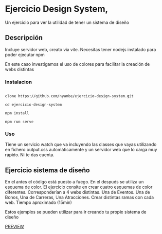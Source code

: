 # Ejercicio Design System,

Un ejercicio para ver la utilidad de tener un sistema de diseño

## Descripción

Incluye servidor web, creato via vite. Necesitas tener nodejs instalado para poder ejecutar npm

En este caso investigamos el uso de colores para facilitar la creación de webs distintas

### Instalacion

```console

clone https://github.com/nyambe/ejercicio-design-system.git

cd ejercicio-design-system

npm install

npm run serve
```

### Uso

Tiene un servicio watch que va incluyendo las classes que vayas utilizando en fichero output.css automáticamente y un servidor web que lo carga muy rápido. Ni te das cuenta.

## Ejercicio sistema de diseño

En el antes el código está puesto a fuego. En el después se
utiliza un esquema de color. El ejercicio consite en crear cuatro
esquemas de color diferentes. Corresponderían a 4 webs distintas.
Una de Eventos. Una de Bonos, Una de Carreras, Una Atracciones.
Crear distintas ramas con cada web. Tiempo aproximado (15min)

Estos ejemplos se pueden utilizar para ir creando tu propio sistema de diseño

[PREVIEW](https://nyambe.github.io/ejercicio-design-system/)
